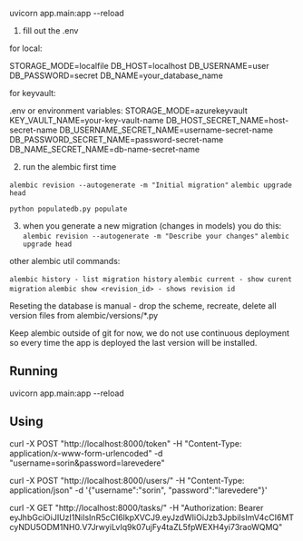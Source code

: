 uvicorn app.main:app --reload

1. fill out the .env

for local:

STORAGE_MODE=localfile
DB_HOST=localhost
DB_USERNAME=user
DB_PASSWORD=secret
DB_NAME=your_database_name

for keyvault: 

.env or environment variables: 
STORAGE_MODE=azurekeyvault
KEY_VAULT_NAME=your-key-vault-name
DB_HOST_SECRET_NAME=host-secret-name
DB_USERNAME_SECRET_NAME=username-secret-name
DB_PASSWORD_SECRET_NAME=password-secret-name
DB_NAME_SECRET_NAME=db-name-secret-name


2. run the alembic first time

`alembic revision --autogenerate -m "Initial migration"`
`alembic upgrade head`

`python populatedb.py populate`


3. when you generate a new migration (changes in models) you do this: 
`alembic revision --autogenerate -m "Describe your changes"`
`alembic upgrade head`

other alembic util commands:

`alembic history - list migration history`
`alembic current - show curent migration`
`alembic show <revision_id> - shows revision id`


Reseting the database is manual - drop the scheme, recreate, delete all version files from alembic/versions/*.py

Keep alembic outside of git for now, we do not use continuous deployment so every time the app is deployed the last version will be installed. 

## Running

uvicorn app.main:app --reload

## Using



curl -X POST "http://localhost:8000/token" -H "Content-Type: application/x-www-form-urlencoded" -d "username=sorin&password=larevedere"

curl -X POST "http://localhost:8000/users/" -H "Content-Type: application/json" -d '{"username":"sorin", "password":"larevedere"}'

curl -X GET "http://localhost:8000/tasks/" -H "Authorization: Bearer eyJhbGciOiJIUzI1NiIsInR5cCI6IkpXVCJ9.eyJzdWIiOiJzb3JpbiIsImV4cCI6MTcyNDU5ODM1NH0.V7JrwyiLvIq9k07ujFy4taZL5fpWEXH4yi73raoWQMQ"

